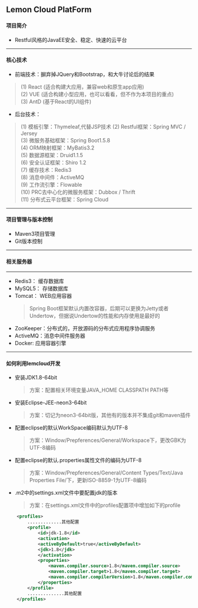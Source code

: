 Lemon Cloud PlatForm
---------------------------------------

#### 项目简介
* Restful风格的JavaEE安全、稳定、快速的云平台
---------------------------------------
#### 核心技术
* 前端技术：摒弃掉JQuery和Bootstrap，和大牛讨论后的结果
 > (1) React (适合构建大应用，兼容web和原生app应用)<br>
 > (2) VUE (适合构建小型应用，也可以看看，但不作为本项目的重点)<br>
 > (3) AntD  (基于React的UI组件)
* 后台技术：
 > (1) 模板引擎：Thymeleaf,代替JSP技术
 > (2) Restful框架：Spring MVC / Jersey<br>
 > (3) 微服务基础框架：Spring Boot1.5.8<br>
 > (4) ORM映射框架：MyBatis3.2<br>
 > (5) 数据源框架：Druid1.1.5<br>
 > (6) 安全认证框架：Shiro 1.2<br>
 > (7) 缓存技术：Redis3<br>
 > (8) 消息中间件：ActiveMQ<br>
 > (9) 工作流引擎：Flowable<br>
 > (10) PRC去中心化的微服务框架：Dubbox / Thrift<br>
 > (11) 分布式云平台框架：Spring Cloud
---------------------------------------
#### 项目管理与版本控制
* Maven3项目管理
* Git版本控制
---------------------------------------
#### 相关服务器
---------------------------------------
* Redis3： 缓存数据库
* MySQL5： 存储数据库
* Tomcat： WEB应用容器
  > Spring Boot框架默认内置改容器，后期可以更换为Jetty或者Undertow，但据说Undertow的性能和内存使用是最好的
* ZooKeeper：分布式的，开放源码的分布式应用程序协调服务
* ActiveMQ：消息中间件服务器
* Docker: 应用容器引擎
---------------------------------------
#### 如何利用lemcloud开发
* 安装JDK1.8-64bit
 	>方案：配置相关环境变量JAVA_HOME CLASSPATH  PATH等
* 安装Eclipse-JEE-neon3-64bit 
	>方案：切记为neon3-64bit版，其他有的版本并不集成git和maven插件
* 配置eclipse的默认WorkSpace编码默认为UTF-8
	>方案：Window/Prepferences/General/Workspace下，更改GBK为UTF-8编码
* 配置eclipse的默认.properties属性文件的编码为UTF-8 
	>方案：Window/Prepferences/General/Content Types/Text/Java Properties File/下，更新ISO-8859-1为UTF-8编码
* .m2中的settings.xml文件中要配置jdk的版本
	>方案：在settings.xml文件中的profiles配置项中增加如下的profile
```xml
    <profiles>
        .............其他配置
        <profile>
        	<id>jdk-1.8</id>
        	<activation>
        	<activeByDefault>true</activeByDefault>
        	<jdk>1.8</jdk>
        	</activation>
        	<properties>
        	    <maven.compiler.source>1.8</maven.compiler.source>
        	    <maven.compiler.target>1.8</maven.compiler.target>
        	    <maven.compiler.compilerVersion>1.8</maven.compiler.compilerVersion>
        	</properties>
    	</profile>
        ..............其他配置
    </profiles>
```